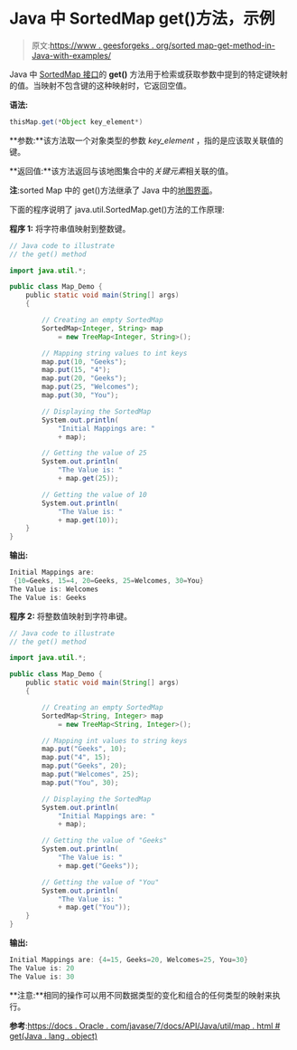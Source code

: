 # Java 中 SortedMap get()方法，示例

> 原文:[https://www . geesforgeks . org/sorted map-get-method-in-Java-with-examples/](https://www.geeksforgeeks.org/sortedmap-get-method-in-java-with-examples/)

Java 中 [SortedMap 接口](https://www.geeksforgeeks.org/sortedmap-java-examples/)的 **get()** 方法用于检索或获取参数中提到的特定键映射的值。当映射不包含键的这种映射时，它返回空值。

**语法:**

```java
thisMap.get(*Object key_element*)
```

**参数:**该方法取一个对象类型的参数 *key_element* ，指的是应该取关联值的键。

**返回值:**该方法返回与该地图集合中的*关键元素*相关联的值。

**注**:sorted Map 中的 get()方法继承了 Java 中的[地图界面](https://www.geeksforgeeks.org/map-interface-java-examples/)。

下面的程序说明了 java.util.SortedMap.get()方法的工作原理:

**程序 1:** 将字符串值映射到整数键。

```java
// Java code to illustrate
// the get() method

import java.util.*;

public class Map_Demo {
    public static void main(String[] args)
    {

        // Creating an empty SortedMap
        SortedMap<Integer, String> map
            = new TreeMap<Integer, String>();

        // Mapping string values to int keys
        map.put(10, "Geeks");
        map.put(15, "4");
        map.put(20, "Geeks");
        map.put(25, "Welcomes");
        map.put(30, "You");

        // Displaying the SortedMap
        System.out.println(
            "Initial Mappings are: "
            + map);

        // Getting the value of 25
        System.out.println(
            "The Value is: "
            + map.get(25));

        // Getting the value of 10
        System.out.println(
            "The Value is: "
            + map.get(10));
    }
}
```

**输出:**

```java
Initial Mappings are:
 {10=Geeks, 15=4, 20=Geeks, 25=Welcomes, 30=You}
The Value is: Welcomes
The Value is: Geeks

```

**程序 2:** 将整数值映射到字符串键。

```java
// Java code to illustrate
// the get() method

import java.util.*;

public class Map_Demo {
    public static void main(String[] args)
    {

        // Creating an empty SortedMap
        SortedMap<String, Integer> map
            = new TreeMap<String, Integer>();

        // Mapping int values to string keys
        map.put("Geeks", 10);
        map.put("4", 15);
        map.put("Geeks", 20);
        map.put("Welcomes", 25);
        map.put("You", 30);

        // Displaying the SortedMap
        System.out.println(
            "Initial Mappings are: "
            + map);

        // Getting the value of "Geeks"
        System.out.println(
            "The Value is: "
            + map.get("Geeks"));

        // Getting the value of "You"
        System.out.println(
            "The Value is: "
            + map.get("You"));
    }
}
```

**输出:**

```java
Initial Mappings are: {4=15, Geeks=20, Welcomes=25, You=30}
The Value is: 20
The Value is: 30

```

**注意:**相同的操作可以用不同数据类型的变化和组合的任何类型的映射来执行。

**参考**:[https://docs . Oracle . com/javase/7/docs/API/Java/util/map . html # get(Java . lang . object)](https://docs.oracle.com/javase/7/docs/api/java/util/Map.html#get(java.lang.Object))
